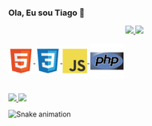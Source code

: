 ### Ola, Eu sou Tiago 👋

<div align = "center">
  <a href="https://github.com/tiagocunhadecampos">
  <img height = "140em" src = "https://github-readme-stats.vercel.app/api?username=tiagocunhadecampos&show_icons=true&theme=dracula&include_all_commits=true&count_private=true" />
  <img height = "140em" src = "https://github-readme-stats.vercel.app/api/top-langs/?username=tiagocunhadecampos&layout=compact&langs_count=7&theme=dracula" />
</div>

</div>
<div style = "display: inline_block"> <br>
  
   <img align = "center" alt = "HTML" height = "50" width = "50" src = "https://github.com/devicons/devicon/blob/master/icons/html5/html5-original.svg">
  <img align = "center" alt = "CSS" height = "50" width = "50" src = "https://github.com/devicons/devicon/blob/master/icons/css3/css3-original.svg">
  <img align = "center" alt = "Js" height = "50" width = "50" src = "https://github.com/devicons/devicon/blob/master/icons/javascript/javascript-original.svg">
  <img align = "center" alt = "PHP" height = "70" width = "70" src = "https://github.com/devicons/devicon/blob/master/icons/php/php-original.svg ">
 
</div>

##

<div> 
    <a href="https://www.instagram.com/tiagoccampos/" target="_blank"> <img src = "https://img.shields.io/badge/Instagram-E4405F?style=for-the-badge&logo=instagram&logoColor=white"target =" _ blank "> </a>
     <a href="https://www.linkedin.com/in/tiagocunhadecampos/" target="_blank"> <img src = "https://img.shields.io/badge/LinkedIn-0077B5?style=for-the-badge&logo=linkedin&logoColor=white"target =" _ blank "> </a> 
 
   ![Snake animation](https://github.com/tiagocunhadecampos/tiagocunhadecampos/blob/output/github-contribution-grid-snake.svg)
  
</div>
